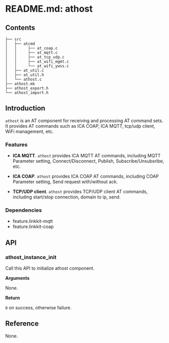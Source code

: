 # README.md: athost

## Contents

```shell
├── src
│   ├── atcmd
│   │     ├── at_coap.c
│   │     ├── at_mqtt.c
│   │     ├── at_tcp_udp.c
│   │     ├── at_wifi_mgmt.c
│   │     └── at_wifi_ywss.c
│   ├── at_util.c
│   ├── at_util.h
│   └── athost.c
├── athost.mk
├── athost_export.h
└── athost_import.h
```

## Introduction

`athost` is an AT component for receiving and processing AT command sets. It provides AT commands such as ICA COAP, ICA MQTT, tcp/udp client, WiFi management, etc.

### Features

- **ICA MQTT**.  `athost` provides ICA MQTT AT commands, including MQTT Parameter setting, Connect/Disconnect, Publish, Subscribe/Unsubsribe, etc.
- **ICA COAP**.  `athost` provides ICA COAP AT commands, including  COAP Parameter setting, Send request with/without ack.

- **TCP/UDP client**. `athost` provides TCP/UDP client AT commands, including start/stop connection, domain to ip, send. 

### Dependencies

- feature.linkkit-mqtt
- feature.linkkit-coap

## API

### athost_instance_init

Call this API to initialize athost component.

**Arguments**

None.

**Return**

`0` on success, otherwise failure.

## Reference

None.
